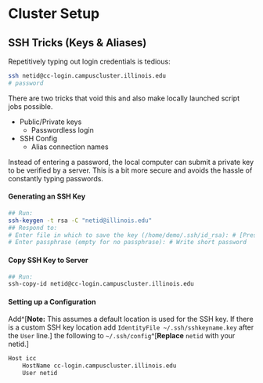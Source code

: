 # Cluster Setup

## SSH Tricks (Keys & Aliases)

Repetitively typing out login credentials is tedious:

```bash
ssh netid@cc-login.campuscluster.illinois.edu
# password
```

There are two tricks that void this and also make locally
launched script jobs possible.

- Public/Private keys
    - Passwordless login
- SSH Config
    - Alias connection names

Instead of entering a password, the local computer can submit a private key to be
verified by a server. This is a bit more secure and avoids the hassle of constantly
typing passwords.

#### Generating an SSH Key

```bash
## Run:
ssh-keygen -t rsa -C "netid@illinois.edu"
## Respond to:
# Enter file in which to save the key (/home/demo/.ssh/id_rsa): # [Press enter]
# Enter passphrase (empty for no passphrase): # Write short password
```

#### Copy SSH Key to Server

```bash
## Run:
ssh-copy-id netid@cc-login.campuscluster.illinois.edu
```

#### Setting up a Configuration

Add^[**Note:** This assumes a default location is used for the SSH key. If there is a custom SSH key location add `IdentityFile ~/.ssh/sshkeyname.key` after the `User` line.]
the following to `~/.ssh/config`^[**Replace** `netid` with your netid.]

```bash
Host icc
    HostName cc-login.campuscluster.illinois.edu
    User netid
```
